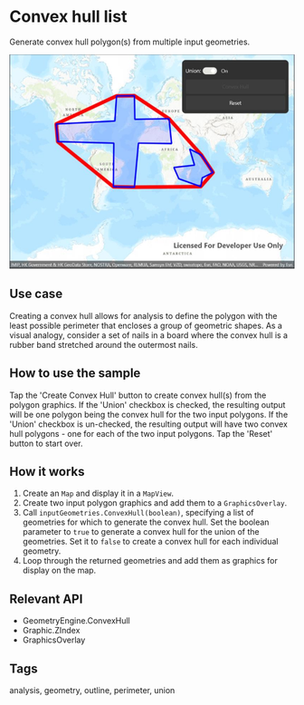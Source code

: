# Convex hull list

Generate convex hull polygon(s) from multiple input geometries.

![Image of convex hull list](convexhulllist.jpg)

## Use case

Creating a convex hull allows for analysis to define the polygon with the least possible perimeter that encloses a group of geometric shapes. As a visual analogy, consider a set of nails in a board where the convex hull is a rubber band stretched around the outermost nails.

## How to use the sample

Tap the 'Create Convex Hull' button to create convex hull(s) from the polygon graphics. If the 'Union' checkbox is checked, the resulting output will be one polygon being the convex hull for the two input polygons. If the 'Union' checkbox is un-checked, the resulting output will have two convex hull polygons - one for each of the two input polygons. Tap the 'Reset' button to start over.

## How it works

1. Create an `Map` and display it in a `MapView`.
2. Create two input polygon graphics and add them to a `GraphicsOverlay`.
3. Call `inputGeometries.ConvexHull(boolean)`, specifying a list of geometries for which to generate the convex hull. Set the boolean parameter to `true` to generate a convex hull for the union of the geometries. Set it to `false` to create a convex hull for each individual geometry.
4. Loop through the returned geometries and add them as graphics for display on the map.

## Relevant API

* GeometryEngine.ConvexHull
* Graphic.ZIndex
* GraphicsOverlay

## Tags

analysis, geometry, outline, perimeter, union
